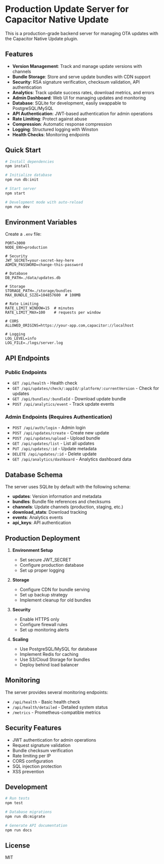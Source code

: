 # Production Update Server for Capacitor Native Update

This is a production-grade backend server for managing OTA updates with the Capacitor Native Update plugin.

## Features

- **Version Management**: Track and manage update versions with channels
- **Bundle Storage**: Store and serve update bundles with CDN support
- **Security**: RSA signature verification, checksum validation, API authentication
- **Analytics**: Track update success rates, download metrics, and errors
- **Admin Dashboard**: Web UI for managing updates and monitoring
- **Database**: SQLite for development, easily swappable to PostgreSQL/MySQL
- **API Authentication**: JWT-based authentication for admin operations
- **Rate Limiting**: Protect against abuse
- **Compression**: Automatic response compression
- **Logging**: Structured logging with Winston
- **Health Checks**: Monitoring endpoints

## Quick Start

```bash
# Install dependencies
npm install

# Initialize database
npm run db:init

# Start server
npm start

# Development mode with auto-reload
npm run dev
```

## Environment Variables

Create a `.env` file:

```env
PORT=3000
NODE_ENV=production

# Security
JWT_SECRET=your-secret-key-here
ADMIN_PASSWORD=change-this-password

# Database
DB_PATH=./data/updates.db

# Storage
STORAGE_PATH=./storage/bundles
MAX_BUNDLE_SIZE=104857600  # 100MB

# Rate Limiting
RATE_LIMIT_WINDOW=15  # minutes
RATE_LIMIT_MAX=100    # requests per window

# CORS
ALLOWED_ORIGINS=https://your-app.com,capacitor://localhost

# Logging
LOG_LEVEL=info
LOG_FILE=./logs/server.log
```

## API Endpoints

### Public Endpoints

- `GET /api/health` - Health check
- `GET /api/updates/check/:appId/:platform/:currentVersion` - Check for updates
- `GET /api/bundles/:bundleId` - Download update bundle
- `POST /api/analytics/event` - Track update events

### Admin Endpoints (Requires Authentication)

- `POST /api/auth/login` - Admin login
- `POST /api/updates/create` - Create new update
- `POST /api/updates/upload` - Upload bundle
- `GET /api/updates/list` - List all updates
- `PUT /api/updates/:id` - Update metadata
- `DELETE /api/updates/:id` - Delete update
- `GET /api/analytics/dashboard` - Analytics dashboard data

## Database Schema

The server uses SQLite by default with the following schema:

- **updates**: Version information and metadata
- **bundles**: Bundle file references and checksums
- **channels**: Update channels (production, staging, etc.)
- **download_stats**: Download tracking
- **events**: Analytics events
- **api_keys**: API authentication

## Production Deployment

1. **Environment Setup**
   - Set secure JWT_SECRET
   - Configure production database
   - Set up proper logging

2. **Storage**
   - Configure CDN for bundle serving
   - Set up backup strategy
   - Implement cleanup for old bundles

3. **Security**
   - Enable HTTPS only
   - Configure firewall rules
   - Set up monitoring alerts

4. **Scaling**
   - Use PostgreSQL/MySQL for database
   - Implement Redis for caching
   - Use S3/Cloud Storage for bundles
   - Deploy behind load balancer

## Monitoring

The server provides several monitoring endpoints:

- `/api/health` - Basic health check
- `/api/health/detailed` - Detailed system status
- `/metrics` - Prometheus-compatible metrics

## Security Features

- JWT authentication for admin operations
- Request signature validation
- Bundle checksum verification
- Rate limiting per IP
- CORS configuration
- SQL injection protection
- XSS prevention

## Development

```bash
# Run tests
npm test

# Database migrations
npm run db:migrate

# Generate API documentation
npm run docs
```

## License

MIT